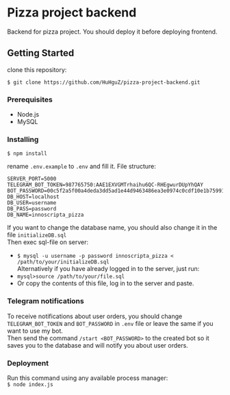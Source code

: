 # Pizza project backend

Backend for pizza project. You should deploy it before deploying frontend.

## Getting Started

clone this repository:

```
$ git clone https://github.com/HuHguZ/pizza-project-backend.git
```

### Prerequisites

* Node.js
* MySQL

### Installing

```
$ npm install
```

rename ```.env.example``` to ```.env``` and fill it. File structure:

```
SERVER_PORT=5000
TELEGRAM_BOT_TOKEN=987765750:AAE1EXVGMTrhaihu6QC-RHEgwurDUpYhQAY
BOT_PASSWORD=00c5f2a5f00a4deda3dd5ad1e44d9463486ea3e0974c0cdf10e1b759910a6b45
DB_HOST=localhost
DB_USER=username
DB_PASS=password
DB_NAME=innoscripta_pizza
```
If you want to change the database name, you should also change it in the file ```initializeDB.sql```<br>
Then exec sql-file on server:
 * ```$ mysql -u username -p password innoscripta_pizza < /path/to/your/initializeDB.sql```
 <br>Alternatively if you have already logged in to the server, just run:
 * ```mysql>source /path/to/your/file.sql```<br>
 * Or copy the contents of this file, log in to the server and paste.
 
 ### Telegram notifications
 To receive notifications about user orders, you should change ```TELEGRAM_BOT_TOKEN``` and ```BOT_PASSWORD``` in ```.env``` file or leave the same if you want to use my bot.<br>
 Then send the command ```/start <BOT_PASSWORD>``` to the created bot so it saves you to the database and will notify you about user orders.
 ### Deployment
 
 Run this command using any available process manager:<br>
 ```$ node index.js```
